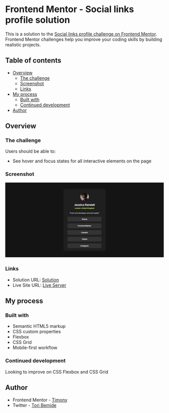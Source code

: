# Frontend Mentor - Social links profile solution

This is a solution to the [Social links profile challenge on Frontend Mentor](https://www.frontendmentor.io/challenges/social-links-profile-UG32l9m6dQ). Frontend Mentor challenges help you improve your coding skills by building realistic projects.

## Table of contents

- [Overview](#overview)
  - [The challenge](#the-challenge)
  - [Screenshot](#screenshot)
  - [Links](#links)
- [My process](#my-process)
  - [Built with](#built-with)
  - [Continued development](#continued-development)
- [Author](#author)

## Overview

### The challenge

Users should be able to:

- See hover and focus states for all interactive elements on the page

### Screenshot

![](./assets/images/Screenshot.png)

### Links

- Solution URL: [Solution](https://github.com/Tori-Bemide/social-links-profile-solution)
- Live Site URL: [Live Server](https://tori-bemide.github.io/social-links-profile-solution/)

## My process

### Built with

- Semantic HTML5 markup
- CSS custom properties
- Flexbox
- CSS Grid
- Mobile-first workflow

### Continued development

Looking to improve on CSS Flexbox and CSS Grid

## Author

- Frontend Mentor - [Timony](https://www.frontendmentor.io/profile/Tori-Bemide)
- Twitter - [Tori Bemide](https://x.com/home)
